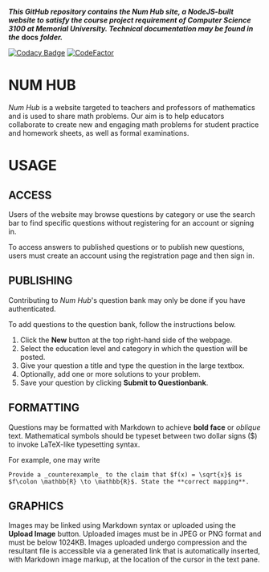 _**This GitHub repository contains the Num Hub site, a NodeJS-built website to satisfy the course project requirement of Computer Science 3100 at Memorial University. Technical documentation may be found in the**_ **docs** _**folder.**_

[![Codacy Badge](https://api.codacy.com/project/badge/Grade/c7c992d8183a42dca5d39f65c2ed41d8)](https://www.codacy.com/app/jwfh/cs3100-project?utm_source=github.com&amp;utm_medium=referral&amp;utm_content=jwfh/cs3100-project&amp;utm_campaign=Badge_Grade) [![CodeFactor](https://www.codefactor.io/repository/github/jwfh/cs3100-project/badge)](https://www.codefactor.io/repository/github/jwfh/cs3100-project)

# NUM HUB
_Num Hub_ is a website targeted to teachers and professors of mathematics and is used to share math problems. Our aim is to help educators collaborate to create new and engaging math problems for student practice and homework sheets, as well as formal examinations. 

# USAGE
## ACCESS
Users of the website may browse questions by category or use the search bar to find specific questions without registering for an account or signing in.

To access answers to published questions or to publish new questions, users must create an account using the registration page and then sign in.

## PUBLISHING
Contributing to _Num Hub_'s question bank may only be done if you have authenticated. 

To add questions to the question bank, follow the instructions below.
1. Click the **New** button at the top right-hand side of the webpage. 
2. Select the education level and category in which the question will be posted.
3. Give your question a title and type the question in the large textbox.
4. Optionally, add one or more solutions to your problem.
5. Save your question by clicking **Submit to Questionbank**.

## FORMATTING
Questions may be formatted with Markdown to achieve **bold face** or _oblique_ text. Mathematical symbols should be typeset between two dollar signs ($) to invoke LaTeX-like typesetting syntax.

For example, one may write 
    
    Provide a _counterexample_ to the claim that $f(x) = \sqrt{x}$ is 
    $f\colon \mathbb{R} \to \mathbb{R}$. State the **correct mapping**.
    
## GRAPHICS
Images may be linked using Markdown syntax or uploaded using the **Upload Image** button. Uploaded images must be in JPEG or PNG format and must be below 1024KB. Images uploaded undergo compression and the resultant file is accessible via a generated link that is automatically inserted, with Markdown image markup, at the location of the cursor in the text pane.
